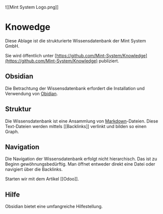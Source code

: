 ![[Mint System Logo.png]]

# Knowedge
Diese Ablage ist die strukturierte Wissensdatenbank der Mint System GmbH.

Sie wird öffentlich unter [https://github.com/Mint-System/Knowledge](https://github.com/Mint-System/Knowledge) publiziert.

## Obsidian
Die Betrachtung der Wissensdatenbank erfordert die Installation und Verwendung von [Obidian](https://obsidian.md/).

## Struktur
Die Wissensdatenbank ist eine Ansammlung von [Markdown](https://de.wikipedia.org/wiki/Markdown)-Dateien. Diese Text-Dateien werden mittels [[Backlinks]] verlinkt und bilden so einen Graph.

## Navigation
Die Navigation der Wissensdatenbank erfolgt nicht hierarchisch. Das ist zu Beginn gewöhnungsbedürftig. Man öffnet entweder direkt eine Datei oder navigiert über die Backlinks.

Starten wir mit dem Artikel [[Odoo]].

## Hilfe
Obsidian bietet eine umfangreiche Hilfestellung.

